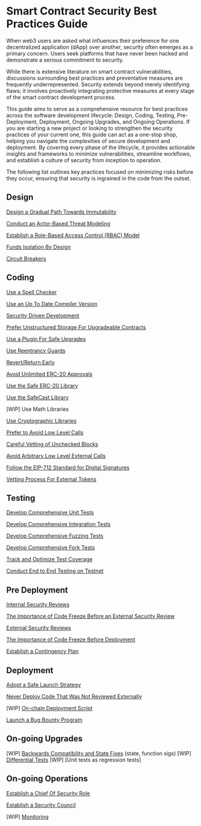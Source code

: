 # Smart Contract Security Best Practices Guide

When web3 users are asked what influences their preference for one decentralized application (dApp) over another, security often emerges as a primary concern. Users seek platforms that have never been hacked and demonstrate a serious commitment to security. 

While there is extensive literature on smart contract vulnerabilities, discussions surrounding best practices and preventative measures are frequently underrepresented. Security extends beyond merely identifying flaws; it involves proactively integrating protective measures at every stage of the smart contract development process. 

This guide aims to serve as a comprehensive resource for best practices across the software development lifecycle: Design, Coding, Testing, Pre-Deployment, Deployment, Ongoing Upgrades, and Ongoing Operations. If you are starting a new project or looking to strengthen the security practices of your current one, this guide can act as a one-stop shop, helping you navigate the complexities of secure development and deployment. By covering every phase of the lifecycle, it provides actionable insights and frameworks to minimize vulnerabilities, streamline workflows, and establish a culture of security from inception to operation.

The following list outlines key practices focused on minimizing risks before they occur, ensuring that security is ingrained in the code from the outset.

## Design
[Design a Gradual Path Towards Immutability](./best-practices/gradual-immutability-path.md)

[Conduct an Actor-Based Threat Modeling](./best-practices/actor-based-threat-modeling.md)

[Establish a Role-Based Access Control (RBAC) Model](./best-practices/rbac.md)

[Funds Isolation By Design](./best-practices/funds-isolation-by-design.md)

[Circuit Breakers](./best-practices/circuit-breakers.md)


## Coding
[Use a Spell Checker](./best-practices/use-spell-checker.md)

[Use an Up To Date Compiler Version](./best-practices/use-up-to-date-compiler-version.md)

[Security Driven Development](./best-practices/security-driven-development.md)

[Prefer Unstructured Storage For Upgradeable Contracts](./best-practices/unstructured-storage.md)

[Use a Plugin For Safe Upgrades](./best-practices/plugin-for-safe-upgrades.md)

[Use Reentrancy Guards](./best-practices/reentrancy-guards.md)

[Revert/Return Early](./best-practices/revert-return-early.md)

[Avoid Unlimited ERC-20 Approvals](./best-practices/avoid-unlimited-erc20-approvals.md)

[Use the Safe ERC-20 Library](./best-practices/safe-erc20-library.md)

[Use the SafeCast Library](./best-practices/safe-cast-library.md)

[WIP] Use Math Libraries

[Use Cryptographic Libraries](./best-practices/use-cryptographic-libs.md)

[Prefer to Avoid Low Level Calls](./best-practices/avoid-low-level-calls.md)

[Careful Vetting of Unchecked Blocks](./best-practices/careful-vetting-of-unchecked-blocks.md)

[Avoid Arbitrary Low Level External Calls](./best-practices/avoid-arbitrary-external-calls.md)

[Follow the EIP-712 Standard for Digital Signatures](./best-practices/adhere-to-eip-712.md)

[Vetting Process For External Tokens](./best-practices/vetting-process-for-external-tokens.md)

## Testing
[Develop Comprehensive Unit Tests](./best-practices/unit-tests.md)

[Develop Comprehensive Integration Tests](./best-practices/integration-tests.md)

[Develop Comprehensive Fuzzing Tests](./best-practices/fuzzing-tests.md)

[Develop Comprehensive Fork Tests](./best-practices/fork-tests.md)

[Track and Optimize Test Coverage](./best-practices/optimize-test-coverage.md)

[Conduct End to End Testing on Testnet](./best-practices/e2e-tests.md)

## Pre Deployment
[Internal Security Reviews](./best-practices/internal-security-reviews.md)

[The Importance of Code Freeze Before an External Security Review](./best-practices/importance-of-code-freeze-before-an-external-review.md)

[External Security Reviews](./best-practices/external-security-reviews.md)

[The Importance of Code Freeze Before Deployment](./best-practices/importance-of-code-freeze-before-deployment.md)

[Establish a Contingency Plan](./best-practices/establish-contingency-plan.md)

## Deployment

[Adopt a Safe Launch Strategy](./best-practices/soft-launch.md)

[Never Deploy Code That Was Not Reviewed Externally](./best-practices/never-deploy-without-review.md)

[WIP] [On-chain Deployment Script]()

[Launch a Bug Bounty Program](./best-practices/bug-bounty.md)


## On-going Upgrades
[WIP] [Backwards Compatibility and State Fixes]() (state, function sigs)
[WIP] [Differential Tests]()
[WIP] [Unit tests as regression tests]
## On-going Operations
[Establish a Chief Of Security Role](./best-practices/chief-of-security.md)

[Establish a Security Council](./best-practices/security-council.md)

[WIP] [Monitoring]()